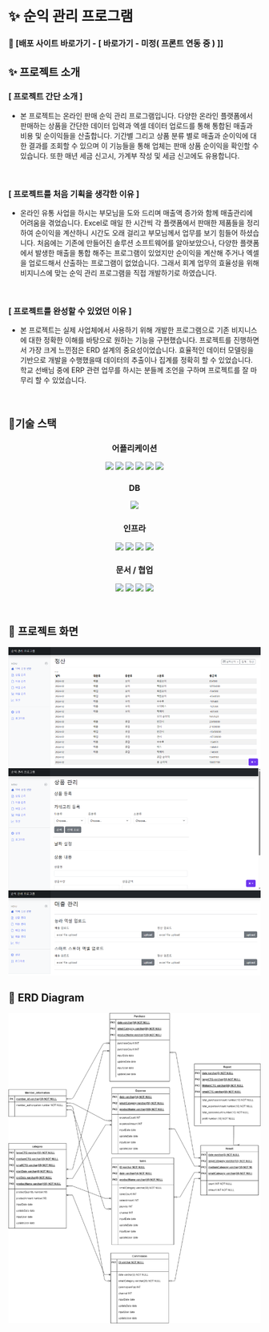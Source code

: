 # ✨ 순익 관리 프로그램

### 📢 [배포 사이트 바로가기 - [ 바로가기 - 미정( 프론트 연동 중 ) ]]


## ✨ 프로젝트 소개

### [ 프로젝트 간단 소개 ]

- 본 프로젝트는 온라인 판매 순익 관리 프로그램입니다. 다양한 온라인 플랫폼에서 판매하는 상품을 간단한 데이터 입력과 엑셀 데이터 업로드를 통해 통합된 매출과 비용 및 순이익들을 산출합니다. 기간별 그리고 상품 분류 별로 매출과 순이익에 대한 결과를 조회할 수 있으며 이 기능들을 통해 업체는 판매 상품 순이익을 확인할 수 있습니다. 또한 매년 세금 신고시, 가계부 작성 및 세금 신고에도 유용합니다.
  
  <br/>

### [ 프로젝트를 처음 기획을 생각한 이유 ]

- 온라인 유통 사업을 하시는 부모님을 도와 드리며 매출액 증가와 함께 매출관리에 어려움을 겪었습니다. Excel로 매일 한 시간씩 각 플랫폼에서 판매한 제품들을 정리하여 순이익을 계산하니 시간도 오래 걸리고 부모님께서 업무를 보기 힘들어 하셨습니다. 처음에는 기존에 만들어진 솔루션 소프트웨어를 알아보았으나, 다양한 플랫폼에서 발생한 매출을 통합 해주는 프로그램이 있었지만 순이익을 계산해 주거나 엑셀을 업로드해서 산출하는 프로그램이 없었습니다. 그래서 회계 업무의 효율성을 위해 비지니스에 맞는 순익 관리 프로그램을 직접 개발하기로 하였습니다.

  <br/>

### [ 프로젝트를 완성할 수 있었던 이유 ]

- 본 프로젝트는 실제 사업체에서 사용하기 위해 개발한 프로그램으로 기존 비지니스에 대한 정확한 이해를 바탕으로 원하는 기능을 구현했습니다. 프로젝트를 진행하면서 가장 크게 느낀점은 ERD 설계의 중요성이었습니다. 효율적인 데이터 모델링을 기반으로 개발을 수행했을때 데이터의 추출이나 집계를 정확히 할 수 있었습니다. 학교 선배님 중에 ERP 관련 업무를 하시는 분들께 조언을 구하며 프로젝트를 잘 마무리 할 수 있었습니다. 


  <br/>

## 👨‍기술 스택

<h3 align="center">어플리케이션</h3>

<p align="center">

<img src="https://img.shields.io/badge/Java 17-008FC7?style=for-the-badge&logo=Java&logoColor=white"/>
<img src="https://img.shields.io/badge/spring 3-%236DB33F.svg?style=for-the-badge&logo=spring&logoColor=white"/>
<img src="https://img.shields.io/badge/Spring Security-6DB33F?style=for-the-badge&logo=Spring Security&logoColor=white"/>
<img src="https://img.shields.io/badge/-MyBatis-blue?style=for-the-badge"/>
<img src="https://img.shields.io/badge/Gradle-02303A?style=for-the-badge&logo=Gradle&logoColor=white"/>
<img src="https://img.shields.io/badge/RESTFUL API-%23DD0031.svg?style=for-the-badge&logo=redis&logoColor=white"/>

</p>


<h3 align="center">DB</h3>

<p align="center">  
<img src="https://img.shields.io/badge/mysql-%2300f.svg?style=for-the-badge&logo=mysql&logoColor=white"/>


</p>

<h3 align="center">인프라</h3>

<p align="center">   

<img src="https://img.shields.io/badge/docker-%230db7ed.svg?style=for-the-badge&logo=docker&logoColor=white"/>
<img src="https://img.shields.io/badge/Amazon EC2-FF9900?style=for-the-badge&logo=Amazon EC2&logoColor=white"/>
<img src="https://img.shields.io/badge/Amazon RDS-527FFF?style=for-the-badge&logo=Amazon RDS&logoColor=white"/>
<img src="https://img.shields.io/badge/GitHub Actions-2088FF?style=for-the-badge&logo=GitHub Actions&logoColor=white"/>


</p>

<h3 align="center">문서 / 협업</h3>

<p align="center">   

<img src="https://img.shields.io/badge/Notion-000000?style=for-the-badge&logo=Notion&logoColor=white"/>
<img src="https://img.shields.io/badge/Git-F05032.svg?style=for-the-badge&logo=Git&logoColor=white"/>
<img src="https://img.shields.io/badge/GitHub-181717.svg?style=for-the-badge&logo=GitHub&logoColor=white"/>
<img src="https://img.shields.io/badge/Postman-FF6C37.svg?style=for-the-badge&logo=Postman&logoColor=white"/>

</p>

<br>

## 🔎 프로젝트 화면
![ERD](images/UI1.png)
![ERD](images/UI2.png)
![ERD](images/UI3.png)

## 🎨 ERD Diagram
![ERD](images/ERDdiagram.png)

<br>
